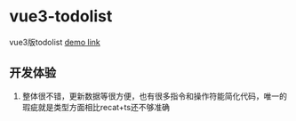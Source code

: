 # vue3-todolist

vue3版todolist
[demo link](https://guowei2.gitlab.io/vue3-todolist/)

## 开发体验

1. 整体很不错，更新数据等很方便，也有很多指令和操作符能简化代码，唯一的瑕疵就是类型方面相比recat+ts还不够准确
